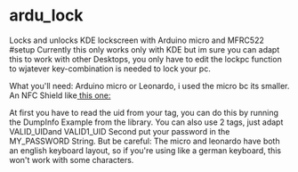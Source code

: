 # ardu_lock
Locks and unlocks KDE lockscreen with Arduino micro and MFRC522
#setup
Currently this only works only with KDE but im sure you can adapt this to work with other Desktops,
you only have to edit the lockpc function to wjatever key-combination is needed to lock your pc.

What you'll need:
Arduino micro or Leonardo, i used the micro bc its smaller.
An NFC Shield like[ this one: ](https://www.banggood.com/RC522-Chip-IC-Card-Induction-Module-RFID-Reader-p-81067.html)

At first you have to read the uid from your tag, you can do this by running the DumpInfo Example from the
library. You can also use 2 tags, just adapt VALID_UIDand VALID1_UID
Second put your password in the MY_PASSWORD String. But be careful: The micro and
 leonardo have both an english keyboard layout, so if you're using like a german 
 keyboard, this won't work with some characters.
